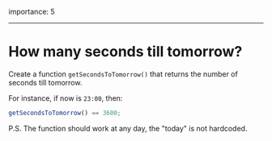 importance: 5

---

# How many seconds till tomorrow?

Create a function `getSecondsToTomorrow()` that returns the number of seconds till tomorrow.

For instance, if now is `23:00`, then:

```js
getSecondsToTomorrow() == 3600;
```

P.S. The function should work at any day, the "today" is not hardcoded.
